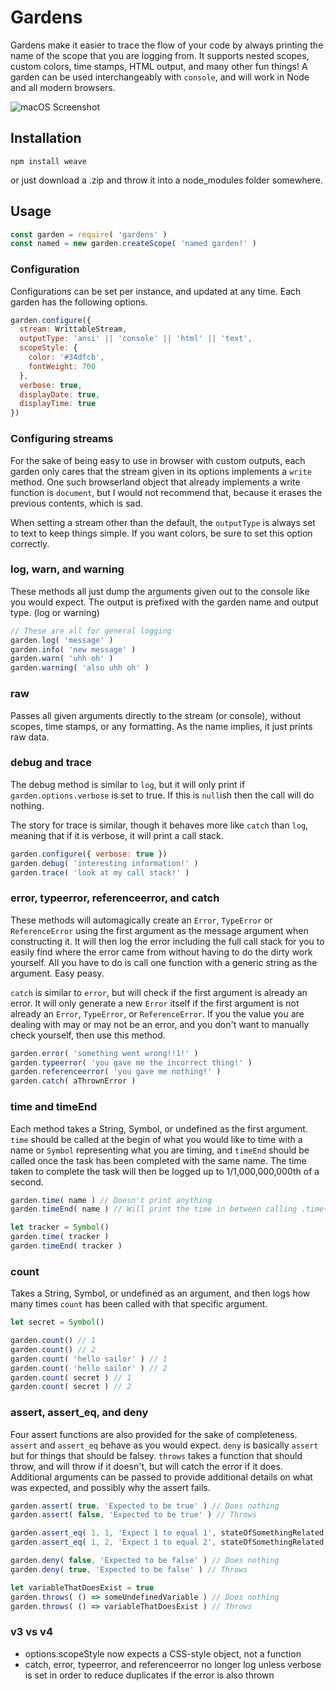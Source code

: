 # Gardens
Gardens make it easier to trace the flow of your code by always printing
the name of the scope that you are logging from. It supports nested scopes, custom colors,
time stamps, HTML output, and many other fun things! A garden can be used interchangeably
with `console`, and will work in Node and all modern browsers.

![macOS Screenshot](/media/gardens.png)

## Installation
```Shell
npm install weave
```
or just download a .zip and throw it into a node_modules folder somewhere.

## Usage
```JavaScript
const garden = require( 'gardens' )
const named = new garden.createScope( 'named garden!' )
```

### Configuration
Configurations can be set per instance, and updated at any time. Each garden
has the following options.

```JavaScript
garden.configure({
  stream: WrittableStream,
  outputType: 'ansi' || 'console' || 'html' || 'text',
  scopeStyle: {
    color: '#34dfcb',
    fontWeight: 700
  },
  verbose: true,
  displayDate: true,
  displayTime: true
})
```

### Configuring streams
For the sake of being easy to use in browser with custom outputs, each garden only
cares that the stream given in its options implements a `write` method. One such
browserland object that already implements a write function is `document`, but I
would not recommend that, because it erases the previous contents, which is sad.

When setting a stream other than the default, the `outputType` is always set to
text to keep things simple. If you want colors, be sure to set this option correctly.

### log, warn, and warning
These methods all just dump the arguments given out to the console like you would expect. The
output is prefixed with the garden name and output type. (log or warning)
```JavaScript
// These are all for general logging
garden.log( 'message' )
garden.info( 'new message' )
garden.warn( 'uhh oh' )
garden.warning( 'also uhh oh' )
```

### raw
Passes all given arguments directly to the stream (or console), without scopes, time stamps, or
any formatting. As the name implies, it just prints raw data.

### debug and trace
The debug method is similar to `log`, but it will only print if
`garden.options.verbose` is set to true. If this is `null`ish then
the call will do nothing.

The story for trace is similar, though it behaves more like `catch` than `log`, meaning
that if it is verbose, it will print a call stack.
```JavaScript
garden.configure({ verbose: true })
garden.debug( 'interesting information!' )
garden.trace( 'look at my call stack!' )
```

### error, typeerror, referenceerror, and catch
These methods will automagically create an `Error`, `TypeError` or `ReferenceError` using the
first argument as the message argument when constructing it. It will then log the error
including the full call stack for you to easily find where the error came from without
having to do the dirty work yourself. All you have to do is call one function with a
generic string as the argument. Easy peasy.

`catch` is similar to `error`, but will check if the first argument is already an error.
It will only generate a new `Error` itself if the first argument is not already an `Error`,
`TypeError`, or `ReferenceError`. If you the value you are dealing with may or may not be
an error, and you don't want to manually check yourself, then use this method.
```JavaScript
garden.error( 'something went wrong!!1!' )
garden.typeerror( 'you gave me the incorrect thing!' )
garden.referenceerror( 'you gave me nothing!' )
garden.catch( aThrownError )
```

### time and timeEnd
Each method takes a String, Symbol, or undefined as the first argument. `time` should
be called at the begin of what you would like to time with a name or `Symbol` representing
what you are timing, and `timeEnd` should be called once the task has been completed with
the same name. The time taken to complete the task will then be logged up to 1/1,000,000,000th
of a second.
```JavaScript
garden.time( name ) // Doesn't print anything
garden.timeEnd( name ) // Will print the time in between calling .time() and now

let tracker = Symbol()
garden.time( tracker )
garden.timeEnd( tracker )
```

### count
Takes a String, Symbol, or undefined as an argument, and then logs how many times `count`
has been called with that specific argument.
```JavaScript
let secret = Symbol()

garden.count() // 1
garden.count() // 2
garden.count( 'hello sailor' ) // 1
garden.count( 'hello sailor' ) // 2
garden.count( secret ) // 1
garden.count( secret ) // 2
```

### assert, assert_eq, and deny
Four assert functions are also provided for the sake of completeness. `assert`
and `assert_eq` behave as you would expect. `deny` is basically `assert` but for
things that should be falsey. `throws` takes a function that should throw, and will
throw if it doesn't, but will catch the error if it does. Additional arguments can
be passed to provide additional details on what was expected, and possibly why
the assert fails.
```JavaScript
garden.assert( true, 'Expected to be true' ) // Does nothing
garden.assert( false, 'Expected to be true' ) // Throws

garden.assert_eq( 1, 1, 'Expect 1 to equal 1', stateOfSomethingRelated ) // Does nothing
garden.assert_eq( 1, 2, 'Expect 1 to equal 2', stateOfSomethingRelated ) // Throws

garden.deny( false, 'Expected to be false' ) // Does nothing
garden.deny( true, 'Expected to be false' ) // Throws

let variableThatDoesExist = true
garden.throws( () => someUndefinedVariable ) // Does nothing
garden.throws( () => variableThatDoesExist ) // Throws
```

### v3 vs v4
- options.scopeStyle now expects a CSS-style object, not a function
- catch, error, typeerror, and referenceerror no longer log unless verbose is set
in order to reduce duplicates if the error is also thrown
